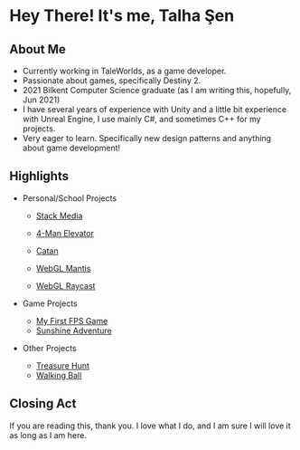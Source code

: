 # Hey There! It's me, Talha Şen

## About Me
* Currently working in TaleWorlds, as a game developer.
* Passionate about games, specifically Destiny 2.
* 2021 Bilkent Computer Science graduate (as I am writing this, hopefully, Jun 2021)
* I have several years of experience with Unity and a little bit experience with Unreal Engine, I use mainly C#, and sometimes C++ for my projects.
* Very eager to learn. Specifically new design patterns and anything about game development!

## Highlights
* Personal/School Projects

  - [Stack Media](https://github.com/talhasen123/stack-media) 

  - [4-Man Elevator](https://github.com/talhasen123/4-Man-Elevator) 

  - [Catan](https://github.com/talhasen123/catan-digital-board-game/tree/master) 

  - [WebGL Mantis](https://github.com/talhasen123/mantis-animator) 

  - [WebGL Raycast](https://github.com/talhasen123/ray-caster) 

* Game Projects

  - [My First FPS Game](https://github.com/talhasen123/FirstPersonShooter/tree/master) 
  - [Sunshine Adventure](https://github.com/talhasen123/Sunshine-Adventure/tree/master) 

* Other Projects

  - [Treasure Hunt](https://github.com/talhasen123/Treasure-Hunt) 
  - [Walking Ball](https://github.com/talhasen123/WalkingBall) 

## Closing Act
If you are reading this, thank you. I love what I do, and I am sure I will love it as long as I am here.
